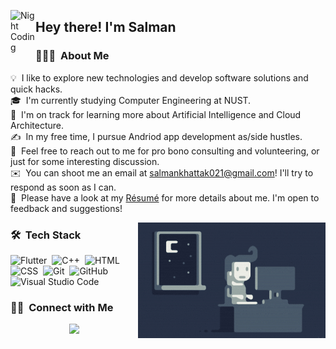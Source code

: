 <img alt="Night Coding" src="./assets/Hand%20Wave.gif" width='40' align="left"/><h2>Hey there! I'm Salman</h2>

<!-- ## 👋 &nbsp;Hey there! I'm Salman -->

### 👨🏻‍💻 &nbsp;About Me

💡 &nbsp;I like to explore new technologies and develop software solutions and quick hacks.\
🎓 &nbsp;I'm currently studying Computer Engineering at NUST.\
🌱 &nbsp;I'm on track for learning more about Artificial Intelligence and Cloud Architecture.\
✍️ &nbsp;In my free time, I pursue Andriod app development as/side hustles.\
💬 &nbsp;Feel free to reach out to me for pro bono consulting and volunteering, or just for some interesting discussion.\
✉️ &nbsp;You can shoot me an email at salmankhattak021@gmail.com! I'll try to respond as soon as I can.\
📄 &nbsp;Please have a look at my [Résumé](https://drive.google.com/file/d/1kxVa1WSj6E8-uCWtjidlpiss_qIghFJd/view?usp=sharing) for more details about me. I'm open to feedback and suggestions!

<img alt="Night Coding" src="https://raw.githubusercontent.com/AVS1508/AVS1508/master/assets/Night-Coding.gif" align="right"/>

### 🛠 &nbsp;Tech Stack

![Flutter](https://img.shields.io/badge/-Flutter-05122A?style=flat&logo=Flutter&)&nbsp;
![C++](https://img.shields.io/badge/-C++-05122A?style=flat&logo=C%2B%2B&logoColor=00599C)&nbsp;
![HTML](https://img.shields.io/badge/-HTML-05122A?style=flat&logo=HTML5)&nbsp;
![CSS](https://img.shields.io/badge/-CSS-05122A?style=flat&logo=CSS3&logoColor=1572B6)&nbsp;
![Git](https://img.shields.io/badge/-Git-05122A?style=flat&logo=git)&nbsp;
![GitHub](https://img.shields.io/badge/-GitHub-05122A?style=flat&logo=github)&nbsp;
![Visual Studio Code](https://img.shields.io/badge/-Visual%20Studio%20Code-05122A?style=flat&logo=visual-studio-code&logoColor=007ACC)


### 🤝🏻 &nbsp;Connect with Me

<p align="center">
<a href="https://www.linkedin.com/in/muhammad-salman-687493210"><img src="https://img.shields.io/badge/-Muhammad%20Salman-0077B5?style=flat&logo=Linkedin&logoColor=white"/></a>
</p>
